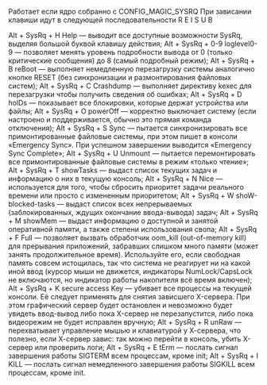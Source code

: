 Работает если ядро собранно с CONFIG_MAGIC_SYSRQ
При зависании клавиши идут в следующей последовательности R E I S U B

Alt + SysRq + H	Help — выводит все доступные возможности SysRq, выделяя большой буквой клавишу действия;
Alt + SysRq + 0-9	loglevel0-9 — позволяет менять уровень подробности вывода от 0 (только критические сообщения) до 8 (самый подробный режим);
Alt + SysRq + B	reBoot — выполняет немедленную перезагрузку системы аналогично кнопке RESET (без синхронизации и размонтирования файловых систем);
Alt + SysRq + C	Crashdump — выполняет директиву kexec для перезагрузки чтобы получить сведения об ошибках;
Alt + SysRq + D	holDs — показывает все блокировки, которые держат устройства или файлы;
Alt + SysRq + O	powerOff — корректно выключает систему (если настроено и поддерживается, обычно это прямая команда отключения);
Alt + SysRq + S	Sync — пытается синхронизировать все примонтированные файловые системы, при этом пишет в консоли «Emergency Sync». При успешном завершении выводится «Emergency Sync Complete»;
Alt + SysRq + U	Unmount — пытается перемонтировать все примонтированные файловые системы в режим «только чтение»;
Alt + SysRq + T	showTasks — выдаст список текущих задач и информацию о них в текущую консоль;
Alt + SysRq + N	Nice — используется для того, чтобы сбросить приоритет задачи реального времени или просто с измененным приоритетом;
Alt + SysRq + W	shoW-blocked-tasks — выдаст список всех непрерываемых (заблокированных, ждущих окончание ввода-вывода) задач;
Alt + SysRq + M	showMem — выдаст информацию о доступной и занятой оперативной памяти, а также степени использования свопа;
Alt + SysRq + F	Full — позволяет вызвать обработчик oom_kill (out-of-memory kill) для прерывания приложений, забравших слишком много памяти (может занять продолжительное время). Используйте его, если свободная память совсем истощилась, так что система не реагирует ни на какой иной ввод (курсор мыши не движется, индикаторы NumLock/CapsLock не включаются, но индикатор работы накопителя всё время включен);
Alt + SysRq + K	secure access Key — убивает все процессы на текущей консоли. Её следует применять для снятия зависшего X-сервера. При этом графический сервер будет остановлен и невозможно будет увидеть ввод-вывод либо пока X-сервер не перезапустится, либо пока видеорежим не будет исправлен вручную;
Alt + SysRq + R	unRaw — перехватывает управление мышью и клавиатурой у Х-сервера, что полезно, если Х-сервер завис: так можно перейти в консоль, убить Х-сервер или проверить логи;
Alt + SysRq + E	tErm — послать сигнал завершения работы SIGTERM всем процессам, кроме init;
Alt + SysRq + I	KILL — послать сигнал немедленного завершения работы SIGKILL всем процессам, кроме init.
